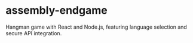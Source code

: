 # assembly-endgame
 Hangman game with React and Node.js, featuring language selection and secure API integration.
